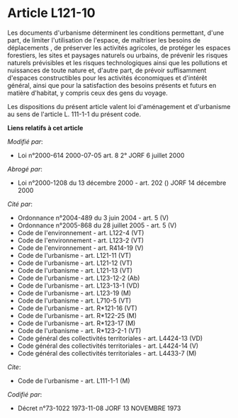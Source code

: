 # Article L121-10

Les documents d'urbanisme déterminent les conditions permettant, d'une part, de limiter l'utilisation de l'espace, de
maîtriser les besoins de déplacements , de préserver les activités agricoles, de protéger les espaces forestiers, les sites
et paysages naturels ou urbains, de prévenir les risques naturels prévisibles et les risques technologiques ainsi que les
pollutions et nuissances de toute nature et, d'autre part, de prévoir suffisamment d'espaces constructibles pour les
activités économiques et d'intérêt général, ainsi que pour la satisfaction des besoins présents et futurs en matière
d'habitat, y compris ceux des gens du voyage.

Les dispositions du présent article valent loi d'aménagement et d'urbanisme au sens de l'article L. 111-1-1 du présent code.

**Liens relatifs à cet article**

_Modifié par_:

  - Loi n°2000-614 2000-07-05 art. 8 2° JORF 6 juillet 2000

_Abrogé par_:

  - Loi n°2000-1208 du 13 décembre 2000 - art. 202 () JORF 14 décembre 2000

_Cité par_:

  - Ordonnance n°2004-489 du 3 juin 2004 - art. 5 (V)
  - Ordonnance n°2005-868 du 28 juillet 2005 - art. 5 (V)
  - Code de l'environnement - art. L122-4 (VT)
  - Code de l'environnement - art. L123-2 (VT)
  - Code de l'environnement - art. R414-19 (V)
  - Code de l'urbanisme - art. L121-11 (VT)
  - Code de l'urbanisme - art. L121-12 (VT)
  - Code de l'urbanisme - art. L121-13 (VT)
  - Code de l'urbanisme - art. L123-12-2 (Ab)
  - Code de l'urbanisme - art. L123-13-1 (VD)
  - Code de l'urbanisme - art. L123-19 (M)
  - Code de l'urbanisme - art. L710-5 (VT)
  - Code de l'urbanisme - art. R*121-16 (VT)
  - Code de l'urbanisme - art. R*122-25 (M)
  - Code de l'urbanisme - art. R*123-17 (M)
  - Code de l'urbanisme - art. R*123-2-1 (VT)
  - Code général des collectivités territoriales - art. L4424-13 (VD)
  - Code général des collectivités territoriales - art. L4424-14 (V)
  - Code général des collectivités territoriales - art. L4433-7 (M)

_Cite_:

  - Code de l'urbanisme - art. L111-1-1 (M)

_Codifié par_:

  - Décret n°73-1022 1973-11-08 JORF 13 NOVEMBRE 1973
